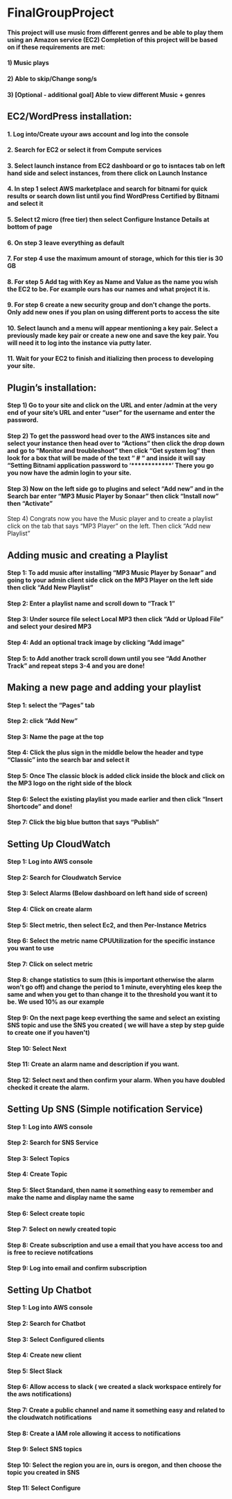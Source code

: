# FinalGroupProject
#### This project will use music from different genres and be able to play them using an Amazon service (EC2) Completion of this project will be based on if these requirements are met: 
#### 1) Music plays
#### 2) Able to skip/Change song/s 
#### 3) [Optional  - additional goal] Able to view different Music + genres 

## EC2/WordPress installation:
#### 1. Log into/Create uyour aws account and log into the console

#### 2. Search for EC2 or select it from Compute services

#### 3. Select launch instance from EC2 dashboard or go to isntaces tab on left hand side and select instances, from there click on Launch Instance

#### 4. In step 1 select AWS marketplace and search for bitnami for quick results or search down list until you find WordPress Certified by Bitnami and select it

#### 5. Select t2 micro (free tier) then select Configure Instance Details at bottom of page

#### 6. On step 3 leave everything as default

#### 7. For step 4 use the maximum amount of storage, which for this tier is 30 GB

#### 8. For step 5 Add tag with Key as Name and Value as the name you wish the EC2 to be. For example ours has our names and what project it is.

#### 9. For step 6 create a new security group and don't change the ports. Only add new ones if you plan on using different ports to access the site

#### 10. Select launch and a menu will appear mentioning a key pair. Select a previously made key pair or create a new one and save the key pair. You will need it to log into the instance via putty later.

#### 11. Wait for your EC2 to finish and itializing then process to developing your site.

## Plugin’s installation:

#### Step 1) Go to your site and click on the URL and enter /admin at the very end of your site’s URL and enter “user” for the  username and enter the password.
#### Step 2) To get the password head over to the AWS instances site and select your instance then head over to “Actions” then click the drop down and go to “Monitor and troubleshoot” then click “Get system log” then look for a box that will be made of the text “ # “ and inside it will say “Setting Bitnami application password to ‘************’ There you go you now have the admin login to your site.
#### Step 3) Now on the left side go to plugins and select “Add new” and in the Search bar enter “MP3 Music Player by Sonaar” then click “Install now” then “Activate” 
Step 4) Congrats now you have the Music player and to create a playlist click on the tab that says “MP3 Player” on the left. Then click “Add new Playlist”


## Adding music and creating a Playlist
#### Step 1: To add music after installing “MP3 Music Player by Sonaar” and going to your admin client side click on the MP3 Player on the left side then click “Add New Playlist” 
#### Step 2: Enter a playlist name and scroll down to “Track 1”
#### Step 3: Under source file select Local MP3 then click “Add or Upload File” and select your desired MP3
#### Step 4: Add an optional track image by clicking “Add image”
#### Step 5: to Add another track scroll down until you see “Add Another Track” and repeat steps 3-4 and you are done! 


## Making a new page and adding your playlist 
#### Step 1: select the “Pages” tab 
#### Step 2: click “Add New”
#### Step 3: Name the page at the top 
#### Step 4: Click the plus sign in the middle below the header and type “Classic” into the search bar and select it
#### Step 5: Once The classic block is added click inside the block and click on the MP3 logo on the right side of the block
#### Step 6: Select the existing playlist you made earlier and then click “Insert Shortcode” and done!
#### Step 7: Click the big blue button that says “Publish”

## Setting Up CloudWatch
#### Step 1: Log into AWS console
#### Step 2: Search for Cloudwatch Service
#### Step 3: Select Alarms (Below dashboard on left hand side of screen)
#### Step 4: Click on create alarm
#### Step 5: Slect metric, then select Ec2, and then Per-Instance Metrics
#### Step 6: Select the metric name CPUUtilization for the specific instance you want to use
#### Step 7: Click on select metric
#### Step 8: change statistics to sum (this is important otherwise the alarm won't go off) and change the period to 1 minute, everyhting eles keep the same and when you get to than change it to the threshold you want it to be. We used 10% as our example
#### Step 9: On the next page keep everthing the same and select an existing SNS topic and use the SNS you created ( we will have a step by step guide to create one if you haven't)
#### Step 10: Select Next
#### Step 11: Create an alarm name and description if you want.
#### Step 12: Select next and then confirm your alarm. When you have doubled checked it create the alarm.

## Setting Up SNS (Simple notification Service)
#### Step 1: Log into AWS console
#### Step 2: Search for SNS Service
#### Step 3: Select Topics
#### Step 4: Create Topic
#### Step 5: Slect Standard, then name it something easy to remember and make the name and display name the same
#### Step 6: Select create topic
#### Step 7: Select on newly created topic
#### Step 8: Create subscription and use a email that you have access too and is free to recieve notifcations
#### Step 9: Log into email and confirm subscription

## Setting Up Chatbot
#### Step 1: Log into AWS console
#### Step 2: Search for Chatbot
#### Step 3: Select Configured clients
#### Step 4: Create new client
#### Step 5: Slect Slack
#### Step 6: Allow access to slack ( we created a slack workspace entirely for the aws notifications)
#### Step 7: Create a public channel and name it something easy and related to the cloudwatch notifications
#### Step 8: Create a IAM role allowing it access to notifications
#### Step 9: Select SNS topics
#### Step 10: Select the region you are in, ours is oregon, and then choose the topic you created in SNS
#### Step 11: Select Configure
